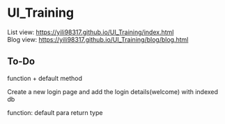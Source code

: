 # UI_Training
List view:
https://yili98317.github.io/UI_Training/index.html  
Blog view:
https://yili98317.github.io/UI_Training/blog/blog.html


## To-Do
function + default method

Create a new login page and add the login details(welcome) with indexed db






function:
    default para
    return type
